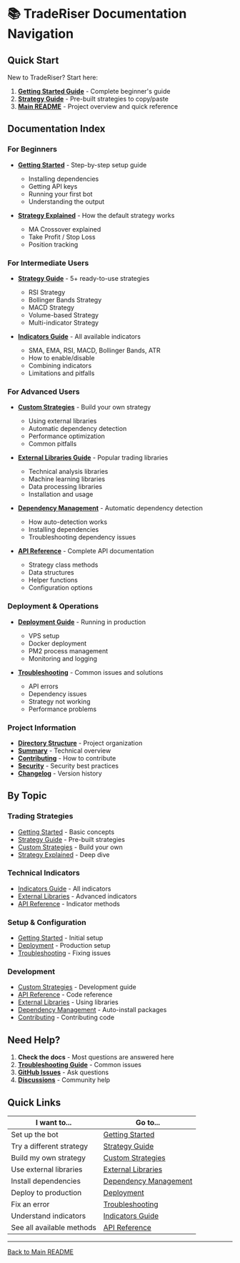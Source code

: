 # 📚 TradeRiser Documentation Navigation

## Quick Start

New to TradeRiser? Start here:

1. **[Getting Started Guide](GETTING_STARTED.md)** - Complete beginner's guide
2. **[Strategy Guide](STRATEGY_GUIDE.md)** - Pre-built strategies to copy/paste
3. **[Main README](../README.md)** - Project overview and quick reference

## Documentation Index

### For Beginners

- **[Getting Started](GETTING_STARTED.md)** - Step-by-step setup guide
  - Installing dependencies
  - Getting API keys
  - Running your first bot
  - Understanding the output

- **[Strategy Explained](STRATEGY_EXPLAINED.md)** - How the default strategy works
  - MA Crossover explained
  - Take Profit / Stop Loss
  - Position tracking

### For Intermediate Users

- **[Strategy Guide](STRATEGY_GUIDE.md)** - 5+ ready-to-use strategies
  - RSI Strategy
  - Bollinger Bands Strategy
  - MACD Strategy
  - Volume-based Strategy
  - Multi-indicator Strategy

- **[Indicators Guide](INDICATORS_GUIDE.md)** - All available indicators
  - SMA, EMA, RSI, MACD, Bollinger Bands, ATR
  - How to enable/disable
  - Combining indicators
  - Limitations and pitfalls

### For Advanced Users

- **[Custom Strategies](CUSTOM_STRATEGIES.md)** - Build your own strategy
  - Using external libraries
  - Automatic dependency detection
  - Performance optimization
  - Common pitfalls

- **[External Libraries Guide](EXTERNAL_LIBRARIES.md)** - Popular trading libraries
  - Technical analysis libraries
  - Machine learning libraries
  - Data processing libraries
  - Installation and usage

- **[Dependency Management](DEPENDENCY_MANAGEMENT.md)** - Automatic dependency detection
  - How auto-detection works
  - Installing dependencies
  - Troubleshooting dependency issues

- **[API Reference](API_REFERENCE.md)** - Complete API documentation
  - Strategy class methods
  - Data structures
  - Helper functions
  - Configuration options

### Deployment & Operations

- **[Deployment Guide](DEPLOYMENT.md)** - Running in production
  - VPS setup
  - Docker deployment
  - PM2 process management
  - Monitoring and logging

- **[Troubleshooting](TROUBLESHOOTING.md)** - Common issues and solutions
  - API errors
  - Dependency issues
  - Strategy not working
  - Performance problems

### Project Information

- **[Directory Structure](DIRECTORY_STRUCTURE.md)** - Project organization
- **[Summary](SUMMARY.md)** - Technical overview
- **[Contributing](../CONTRIBUTING.md)** - How to contribute
- **[Security](../SECURITY.md)** - Security best practices
- **[Changelog](../CHANGELOG.md)** - Version history

## By Topic

### Trading Strategies
- [Getting Started](GETTING_STARTED.md) - Basic concepts
- [Strategy Guide](STRATEGY_GUIDE.md) - Pre-built strategies
- [Custom Strategies](CUSTOM_STRATEGIES.md) - Build your own
- [Strategy Explained](STRATEGY_EXPLAINED.md) - Deep dive

### Technical Indicators
- [Indicators Guide](INDICATORS_GUIDE.md) - All indicators
- [External Libraries](EXTERNAL_LIBRARIES.md) - Advanced indicators
- [API Reference](API_REFERENCE.md) - Indicator methods

### Setup & Configuration
- [Getting Started](GETTING_STARTED.md) - Initial setup
- [Deployment](DEPLOYMENT.md) - Production setup
- [Troubleshooting](TROUBLESHOOTING.md) - Fixing issues

### Development
- [Custom Strategies](CUSTOM_STRATEGIES.md) - Development guide
- [API Reference](API_REFERENCE.md) - Code reference
- [External Libraries](EXTERNAL_LIBRARIES.md) - Using libraries
- [Dependency Management](DEPENDENCY_MANAGEMENT.md) - Auto-install packages
- [Contributing](../CONTRIBUTING.md) - Contributing code

## Need Help?

1. **Check the docs** - Most questions are answered here
2. **[Troubleshooting Guide](TROUBLESHOOTING.md)** - Common issues
3. **[GitHub Issues](https://github.com/yourusername/TradeRiser/issues)** - Ask questions
4. **[Discussions](https://github.com/yourusername/TradeRiser/discussions)** - Community help

## Quick Links

| I want to... | Go to... |
|--------------|----------|
| Set up the bot | [Getting Started](GETTING_STARTED.md) |
| Try a different strategy | [Strategy Guide](STRATEGY_GUIDE.md) |
| Build my own strategy | [Custom Strategies](CUSTOM_STRATEGIES.md) |
| Use external libraries | [External Libraries](EXTERNAL_LIBRARIES.md) |
| Install dependencies | [Dependency Management](DEPENDENCY_MANAGEMENT.md) |
| Deploy to production | [Deployment](DEPLOYMENT.md) |
| Fix an error | [Troubleshooting](TROUBLESHOOTING.md) |
| Understand indicators | [Indicators Guide](INDICATORS_GUIDE.md) |
| See all available methods | [API Reference](API_REFERENCE.md) |

---

[Back to Main README](../README.md)
